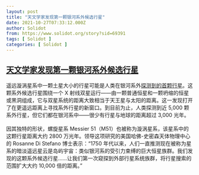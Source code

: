 ```yaml
---
layout: post
title: "天文学家发现第一颗银河系外候选行星"
date: 2021-10-27T07:33:12.000Z
author: Solidot
from: https://www.solidot.org/story?sid=69391
tags: [ Solidot ]
categories: [ Solidot ]
---
```

<!--1635319992000-->
[天文学家发现第一颗银河系外候选行星](https://www.solidot.org/story?sid=69391)
------

<div>
遥远漩涡星系中一颗土星大小的行星可能是人类在银河系外<a href="https://www.theguardian.com/science/2021/oct/26/astronomers-spot-first-possible-exoplanet-outside-our-galaxy">探测到的首颗行星</a>。这颗系外候选行星围绕一个 X 射线双星运行——由一颗普通恒星和一颗坍缩的恒星或黑洞组成，它与双星系统的距离大致相当于天王星与太阳的距离。这一发现打开了在更遥远距离上寻找系外行星的新窗口。到目前为止，人类探测到近 5,000 颗系外行星，但它们都在银河系中——很少有行星与地球的距离超过 3,000 光年。<br><br>因其独特的形状，螺旋星系 Messier 51（M51）也被称为漩涡星系，该星系中的这颗行星距离大约 2800 万光年。领导这项研究的美国哈佛-史密森天体物理中心的 Rosanne Di Stefano 博士表示：“1750 年代以来，人们一直推测现在被称为星系的暗淡遥远星云是岛屿宇宙：类似银河系的受引力束缚的巨大恒星族群。我们发现的这颗系外候选行星……让我们第一次窥探到外部行星系统族群，将行星搜索的范围扩大大约 10,000 倍的距离。”
</div>
